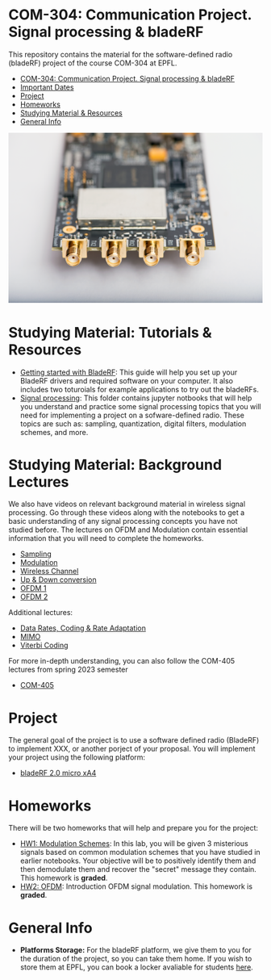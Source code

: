 # COM-304: Communication Project. Signal processing & bladeRF

This repository contains the material for the software-defined radio (bladeRF) project of the course COM-304 at EPFL.
- [COM-304: Communication Project. Signal processing & bladeRF](#com-304-communication-project-signal-processing-&-bladerf)
- [Important Dates](#important-dates)
- [Project](#project)
- [Homeworks](#homeworks)
- [Studying Material \& Resources](#studying-material--resources)
- [General Info](#general-info)

![](img/bladeRF_micro_front_sma.png)


# Studying Material: Tutorials & Resources

- [Getting started with BladeRF](https://github.com/samhy99/COM-304-BladeRF/wiki): This guide will help you set up your BladeRF drivers and required software on your computer. It also includes two toturoials for example applications to try out the bladeRFs. 
- [Signal processing](notebooks): This folder contains jupyter notbooks that will help you understand and practice some signal processing topics that you will need for implementing a project on a sofware-defined radio. These topics are such as: sampling, quantization, digital filters, modulation schemes, and more. 

 

# Studying Material: Background Lectures 
We also have videos on relevant background material in wireless signal processing. Go through these videos along with the notebooks to get a basic understanding of any signal processing concepts you have not studied before. The lectures on OFDM and Modulation contain essential information that you will need to complete the homeworks.

- [Sampling](https://drive.google.com/file/d/15-WBpQgg1JW0sK7LD4B715cO8PVLUZH_/view?usp=sharing)
- [Modulation](https://drive.google.com/file/d/1dBcHdgbt3Z8WfjLw8eDqG-Cz6VV1qnX_/view?usp=sharing)
- [Wireless Channel](https://drive.google.com/file/d/1U9uZPo3BGUd1OmABDrBEvJCC7zzfRUcX/view?usp=sharing)
- [Up & Down conversion](https://drive.google.com/file/d/15Fti4fNHtR_kuQRuEFB8cPZiXWYNm3HR/view?usp=sharing)
- [OFDM 1](https://drive.google.com/file/d/1W7Y9LAxnSrb2YvD4-X1YPoWba8HUViTN/view?usp=drive_link)
- [OFDM 2](https://drive.google.com/file/d/14MPjapF46gcwxugNRhuWjeqHu7N6X1qr/view?usp=drive_link)

Additional lectures: 
- [Data Rates, Coding & Rate Adaptation](https://drive.google.com/file/d/1CgQyxXrrWgOk3CKvsGT_XF3f_4q0UCVZ/view?usp=sharing)
- [MIMO](https://drive.google.com/file/d/1xTwc6hQ28-ZHzsM0z_9sjPmJHsXat8hV/view?usp=drive_link)
- [Viterbi Coding](https://drive.google.com/file/d/14Op64bWFMQjAPK-ezXivVWvDSh0fHJuv/view?usp=sharing)

For more in-depth understanding, you can also follow the COM-405 lectures from spring 2023 semester 
- [COM-405](https://mediaspace.epfl.ch/channel/COM-405%2BMobile%2BNetworks%2B2023/30796)

# Project

The general goal of the project is to use a software defined radio (BladeRF) to implement XXX, or another porject of your proposal. You will implement your project using the following platform:
- [bladeRF 2.0 micro xA4](https://www.nuand.com/product/bladerf-xa4/)

# Homeworks
There will be two homeworks that will help and prepare you for the project:

- [HW1: Modulation Schemes](notebooks/HW1_Modulation_Schemes.ipynb): In this lab, you will be given 3 misterious signals based on common modulation schemes that you have studied in earlier notebooks. Your objective will be to positively identify them and then demodulate them and recover the "secret" message they contain. This homework is **graded**.
- [HW2: OFDM](notebooks/HW2_OFDM.ipynb): Introduction OFDM signal modulation. This homework is **graded**. 


# General Info

- **Platforms Storage:** For the bladeRF platform, we give them to you for the duration of the project, so you can take them home. If you wish to store them at EPFL, you can book a locker avaliable for students [here](https://mycamipro.epfl.ch/client/lockerassign).
